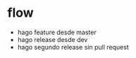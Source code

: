 # flow

- hago feature desde master
- hago release desde dev
- hago segundo release sin pull request